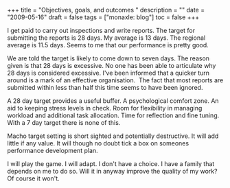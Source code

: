+++
title = "Objectives, goals, and outcomes "
description = ""
date = "2009-05-16"
draft = false
tags = ["monaxle: blog"]
toc = false
+++

I get paid to carry out inspections and write reports. The target for submitting the reports is 28 days. My average is 13 days. The regional average is 11.5 days. Seems to me that our performance is pretty good.

We are told the target is likely to come down to seven days. The reason given is that 28 days is excessive. No one has been able to articulate why 28 days is considered excessive. I've been informed that a quicker turn around is a mark of an effective organisation.  The fact that most reports are submitted within less than half this time seems to have been ignored.

A 28 day target provides a useful buffer. A psychological comfort zone. An aid to keeping stress levels in check. Room for flexibility in managing workload and additional task allocation. Time for reflection and fine tuning. With a 7 day target there is none of this.

Macho target setting is short sighted and potentially destructive.  It will add little if any value. It will though no doubt tick a box on someones performance development plan.

I will play the game. I will adapt. I don't have a choice. I have a family that depends on me to do so. Will it in anyway improve the quality of my work?  Of course it won't.